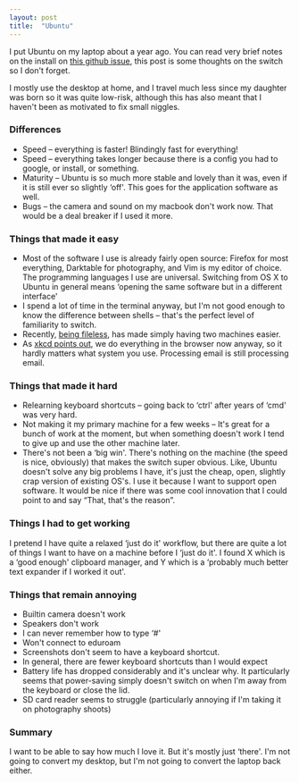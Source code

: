 ```yaml
---
layout: post
title:  "Ubuntu"
--- 
```





I put Ubuntu on my laptop about a year ago. You can read very brief notes on the install on [this github issue](https://github.com/joereddington/Projects-Public/issues/13), this post is some thoughts on the switch so I don't forget.

I mostly use the desktop at home, and I travel much less since my daughter was born so it was quite low-risk, although this has also meant that I haven't been as motivated to fix small niggles.

### Differences

*   Speed – everything is faster! Blindingly fast for everything!
*   Speed – everything takes longer because there is a config you had to google, or install, or something.
*   Maturity – Ubuntu is so much more stable and lovely than it was, even if it is still ever so slightly ‘off'.  This goes for the application software as well.
*   Bugs – the camera and sound on my macbook don't work now.  That would be a deal breaker if I used it more.

### Things that made it easy

*   Most of the software I use is already fairly open source: Firefox for most everything, Darktable for photography, and Vim is my editor of choice. The programming languages I use are universal. Switching from OS X to Ubuntu in general means ‘opening the same software but in a different interface'
*   I spend a lot of time in the terminal anyway, but I'm not good enough to know the difference between shells – that's the perfect level of familiarity to switch.
*   Recently, [being fileless](http://joereddington.com/6721/2019/07/11/finder-zero-you-use-far-fewer-files-than-you-think-so-stop-hoarding-them./), has made simply having two machines easier.
*   As [xkcd points out](https://xkcd.com/934/), we do everything in the browser now anyway, so it hardly matters what system you use. Processing email is still processing email.

### Things that made it hard

*   Relearning keyboard shortcuts – going back to ‘ctrl' after years of ‘cmd' was very hard.
*   Not making it my primary machine for a few weeks – It's great for a bunch of work at the moment, but when something doesn't work I tend to give up and use the other machine later.
*   There's not been a ‘big win'.  There's nothing on the machine (the speed is nice, obviously) that makes the switch super obvious.  Like, Ubuntu doesn't solve any big problems I have, it's just the cheap, open, slightly crap version of existing OS's. I use it because I want to support open software. It would be nice if there was some cool innovation that I could point to and say “That, that's the reason”.

### Things I had to get working

I pretend I have quite a relaxed ‘just do it' workflow, but there are quite a lot of things I want to have on a machine before I ‘just do it'.  I found X which is a ‘good enough' clipboard manager,  and Y which is a ‘probably much better text expander if I worked it out'.

### Things that remain annoying

*   Builtin camera doesn't work
*   Speakers don't work
*   I can never remember how to type ‘#'
*   Won't connect to eduroam
*   Screenshots don't seem to have a keyboard shortcut.
*   In general, there are fewer keyboard shortcuts than I would expect
*   Battery life has dropped considerably and it's unclear why.  It particularly seems that power-saving simply doesn't switch on when I'm away from the keyboard or close the lid.
*   SD card reader seems to struggle (particularly annoying if I'm taking it on photography shoots)

### Summary

I want to be able to say how much I love it. But it's mostly just ‘there'. I'm not going to convert my desktop, but I'm not going to convert the laptop back either.
